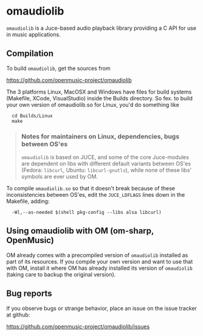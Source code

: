 # omaudiolib

`omaudiolib` is a Juce-based audio playback library providing a C API
for use in music applications.

## Compilation

To build `omaudiolib`, get the sources from

  https://github.com/openmusic-project/omaudiolib

The 3 platforms Linux, MacOSX and Windows have files for build systems
(Makefile, XCode, VisualStudio) inside the Builds directory.  So
fex. to build your own version of omaudiolib.so for Linux, you'd do
something like

```
  cd Builds/Linux
  make
```

> ### Notes for maintainers on Linux, dependencies, bugs between OS'es
>
> `omaudiolib` is based on JUCE, and some of the core Juce-modules are
> dependent on libs with different default variants between OS'es
> (Fedora: `libcurl`, Ubuntu: `libcurl-gnutls`), while none of these libs'
> symbols are ever used by OM.

To compile `omaudiolib.so` so that it doesn't break because of these
inconsistencies between OS'es, edit the `JUCE_LDFLAGS` lines down in the
Makefile, adding:

```
  -Wl,--as-needed $(shell pkg-config --libs alsa libcurl)
```

## Using omaudiolib with OM (om-sharp, OpenMusic)

OM already comes with a precompiled version of `omaudiolib` installed as
part of its resources.  If you compile your own version and want to
use that with OM, install it where OM has already installed its
version of `omaudiolib` (taking care to backup the original version).


## Bug reports

If you observe bugs or strange behavior, place an issue on the issue
tracker at github:

 https://github.com/openmusic-project/omaudiolib/issues
